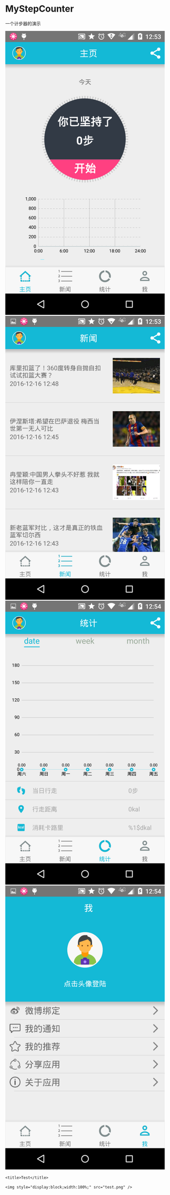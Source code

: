 # MyStepCounter
一个计步器的演示

![alt tag](https://github.com/IssacChueng/MyStepCounter/blob/master/design/2016-12-16-12-53-51.png?raw=true)
![alt tag](https://github.com/IssacChueng/MyStepCounter/blob/master/design/2016-12-16-12-53-59.png?raw=true)
![alt tag](https://github.com/IssacChueng/MyStepCounter/blob/master/design/2016-12-16-12-54-07.png?raw=true)
![alt tag](https://github.com/IssacChueng/MyStepCounter/blob/master/design/2016-12-16-12-54-14.png?raw=true)

<html>
<head>
    <meta http-equiv="content-type" content="text/html; charset=utf-8">

    <title>Test</title>

</head>
<body>

    <img style="display:block;width:100%;" src="test.png" />

</body>

</html>
